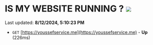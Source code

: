 # IS MY WEBSITE RUNNING ? [![](https://img.shields.io/static/v1?label=Sponsor&message=%E2%9D%A4&logo=GitHub&color=%23fe8e86)](https://github.com/sponsors/Youssef-Lehmam)

Last updated: **8/12/2024, 5:10:23 PM**

- `GET` [https://youssefservice.me](https://youssefservice.me) - **Up** (226ms)
